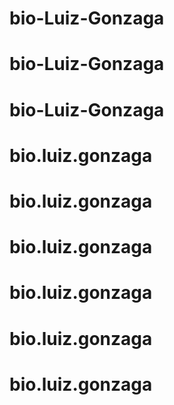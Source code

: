 # bio-Luiz-Gonzaga
# bio-Luiz-Gonzaga
# bio-Luiz-Gonzaga
# bio.luiz.gonzaga
# bio.luiz.gonzaga
# bio.luiz.gonzaga
# bio.luiz.gonzaga
# bio.luiz.gonzaga
# bio.luiz.gonzaga
